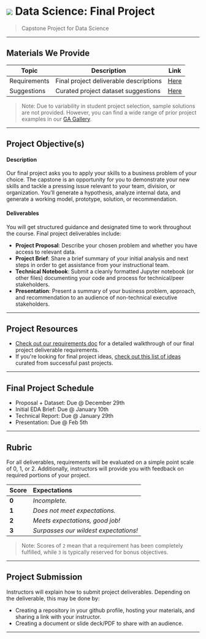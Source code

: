 # ![](https://ga-dash.s3.amazonaws.com/production/assets/logo-9f88ae6c9c3871690e33280fcf557f33.png) Data Science: Final Project

> Capstone Project for Data Science

---

## Materials We Provide

| Topic | Description | Link |
| --- | --- | --- |
| Requirements | Final project deliverable descriptions | [Here](./requirements.md) |
| Suggestions | Curated project dataset suggestions  | [Here](./suggestions.md) |

> Note: Due to variability in student project selection, sample solutions are not provided. However, you can find a wide range of prior project examples in our [GA Gallery](https://gallery.generalassemb.ly/DS?metro=).

---

## Project Objective(s)

#### Description
Our final project asks you to apply your skills to a business problem of your choice. The capstone is an opportunity for you to demonstrate your new skills and tackle a pressing issue relevant to your team, division, or organization. You’ll generate a hypothesis, analyze internal data, and generate a working model, prototype, solution, or recommendation.

#### Deliverables
You will get structured guidance and designated time to work throughout the course. Final project deliverables include:

- **Project Proposal**: Describe your chosen problem and whether you have access to relevant data.
- **Project Brief**: Share a brief summary of your initial analysis and next steps in order to get assistance from your instructional team.
- **Technical Notebook**: Submit a cleanly formatted Jupyter notebook (or other files) documenting your code and process for technical/peer stakeholders.
- **Presentation**: Present a summary of your business problem, approach, and recommendation to an audience of non-technical executive stakeholders.

---

## Project Resources

* [Check out our requirements doc](./requirements.md) for a detailed walkthrough of our final project deliverable requirements. 
* If you're looking for final project ideas, [check out this list of ideas](./suggestions.md) curated from successful past projects.

---

## Final Project Schedule

- Proposal + Dataset: Due @ December 29th
- Initial EDA Brief: Due @ January 10th
- Technical Report: Due @ January 29th
- Presentation: Due @ Feb 5th

---

## Rubric

For all deliverables, requirements will be evaluated on a simple point scale of 0, 1, or 2. Additionally, instructors will provide you with feedback on required portions of your project.

Score | Expectations
:--- | :---
**0** | _Incomplete._
**1** | _Does not meet expectations._
**2** | _Meets expectations, good job!_
**3** | _Surpasses our wildest expectations!_

> Note: Scores of `2` mean that a requirement has been completely fulfilled, while `3` is typically reserved for bonus objectives.


---


## Project Submission

Instructors will explain how to submit project deliverables. Depending on the deliverable, this may be done by:

- Creating a repository in your github profile, hosting your materials, and sharing a link with your instructor.
- Creating a document or slide deck/PDF to share with an audience.

---
